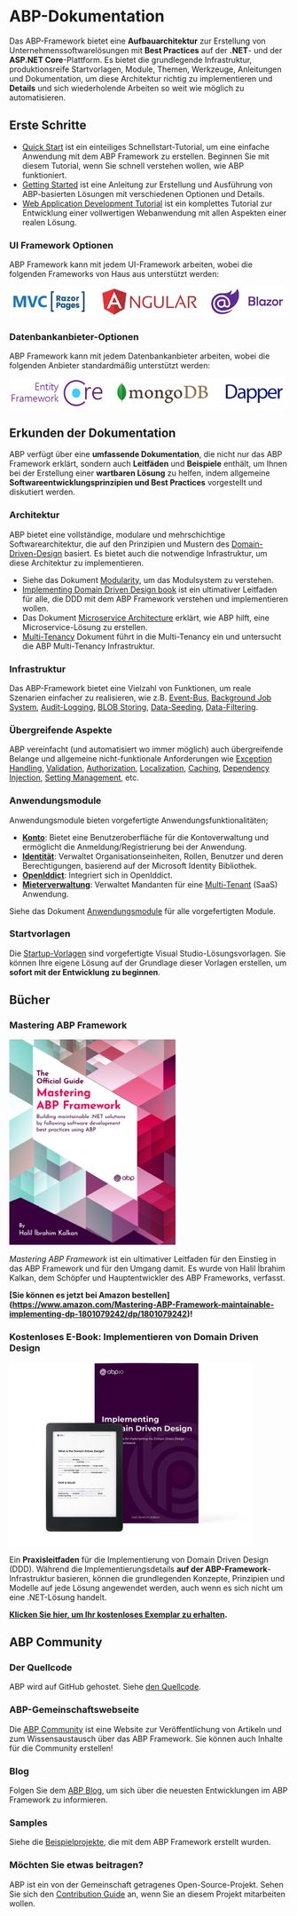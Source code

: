 # ABP-Dokumentation

Das ABP-Framework bietet eine **Aufbauarchitektur** zur Erstellung von Unternehmenssoftwarelösungen mit **Best Practices** auf der **.NET**- und der **ASP.NET Core**-Plattform. Es bietet die grundlegende Infrastruktur, produktionsreife Startvorlagen, Module, Themen, Werkzeuge, Anleitungen und Dokumentation, um diese Architektur richtig zu implementieren und **Details** und sich wiederholende Arbeiten so weit wie möglich zu automatisieren.

## Erste Schritte

* [Quick Start](Tutorials/Todo/Overall.md) ist ein einteiliges Schnellstart-Tutorial, um eine einfache Anwendung mit dem ABP Framework zu erstellen. Beginnen Sie mit diesem Tutorial, wenn Sie schnell verstehen wollen, wie ABP funktioniert.
* [Getting Started](Getting-Started.md) ist eine Anleitung zur Erstellung und Ausführung von ABP-basierten Lösungen mit verschiedenen Optionen und Details.
* [Web Application Development Tutorial](Tutorials/Part-1.md) ist ein komplettes Tutorial zur Entwicklung einer vollwertigen Webanwendung mit allen Aspekten einer realen Lösung.

### UI Framework Optionen

ABP Framework kann mit jedem UI-Framework arbeiten, wobei die folgenden Frameworks von Haus aus unterstützt werden:

<img width="500" src="images/ui-options.png">

### Datenbankanbieter-Optionen

ABP Framework kann mit jedem Datenbankanbieter arbeiten, wobei die folgenden Anbieter standardmäßig unterstützt werden:

<img width="500" src="images/db-options.png">

## Erkunden der Dokumentation

ABP verfügt über eine **umfassende Dokumentation**, die nicht nur das ABP Framework erklärt, sondern auch **Leitfäden** und **Beispiele** enthält, um Ihnen bei der Erstellung einer **wartbaren Lösung** zu helfen, indem allgemeine **Softwareentwicklungsprinzipien und Best Practices** vorgestellt und diskutiert werden.

### Architektur

ABP bietet eine vollständige, modulare und mehrschichtige Softwarearchitektur, die auf den Prinzipien und Mustern des [Domain-Driven-Design](Domain-Driven-Design.md) basiert. Es bietet auch die notwendige Infrastruktur, um diese Architektur zu implementieren.

* Siehe das Dokument [Modularity](Module-Development-Basics.md), um das Modulsystem zu verstehen.
* [Implementing Domain Driven Design book](https://abp.io/books/implementing-domain-driven-design?ref=doc) ist ein ultimativer Leitfaden für alle, die DDD mit dem ABP Framework verstehen und implementieren wollen.
* Das Dokument [Microservice Architecture](Microservice-Architecture.md) erklärt, wie ABP hilft, eine Microservice-Lösung zu erstellen.
* [Multi-Tenancy](Multi-Tenancy.md) Dokument führt in die Multi-Tenancy ein und untersucht die ABP Multi-Tenancy Infrastruktur.

### Infrastruktur

Das ABP-Framework bietet eine Vielzahl von Funktionen, um reale Szenarien einfacher zu realisieren, wie z.B. [Event-Bus](Event-Bus.md), [Background Job System](Background-Jobs.md), [Audit-Logging](Audit-Logging.md), [BLOB Storing](Blob-Storing.md), [Data-Seeding](Data-Seeding.md), [Data-Filtering](Data-Filtering.md).

### Übergreifende Aspekte

ABP vereinfacht (und automatisiert wo immer möglich) auch übergreifende Belange und allgemeine nicht-funktionale Anforderungen wie [Exception Handling](Exception-Handling.md), [Validation](Validation.md), [Authorization](Authorization.md), [Localization](Localization.md), [Caching](Caching.md), [Dependency Injection](Dependency-Injection.md), [Setting Management](Settings.md), etc. 

### Anwendungsmodule

Anwendungsmodule bieten vorgefertigte Anwendungsfunktionalitäten;

* [**Konto**](Modules/Account.md): Bietet eine Benutzeroberfläche für die Kontoverwaltung und ermöglicht die Anmeldung/Registrierung bei der Anwendung.
* **[Identität](Modules/Identity.md)**: Verwaltet Organisationseinheiten, Rollen, Benutzer und deren Berechtigungen, basierend auf der Microsoft Identity Bibliothek.
* [**OpenIddict**](Modules/OpenIddict.md): Integriert sich in OpenIddict.
* [**Mieterverwaltung**](Modules/Tenant-Management.md): Verwaltet Mandanten für eine [Multi-Tenant](Multi-Tenancy.md) (SaaS) Anwendung.

Siehe das Dokument [Anwendungsmodule](Modules/Index.md) für alle vorgefertigten Module.

### Startvorlagen

Die [Startup-Vorlagen](Startup-Templates/Index.md) sind vorgefertigte Visual Studio-Lösungsvorlagen. Sie können Ihre eigene Lösung auf der Grundlage dieser Vorlagen erstellen, um **sofort mit der Entwicklung zu beginnen**.

## Bücher

### Mastering ABP Framework

![abp-book](images/abp-book.png)

*Mastering ABP Framework* ist ein ultimativer Leitfaden für den Einstieg in das ABP Framework und für den Umgang damit. Es wurde von Halil İbrahim Kalkan, dem Schöpfer und Hauptentwickler des ABP Frameworks, verfasst.

**[Sie können es jetzt bei Amazon bestellen] (https://www.amazon.com/Mastering-ABP-Framework-maintainable-implementing-dp-1801079242/dp/1801079242)!**

### Kostenloses E-Book: Implementieren von Domain Driven Design

![Implementing Domain Driven Design](images/implementing-domain-driven-design-book.png)

Ein **Praxisleitfaden** für die Implementierung von Domain Driven Design (DDD). Während die Implementierungsdetails **auf der ABP-Framework**-Infrastruktur basieren, können die grundlegenden Konzepte, Prinzipien und Modelle auf jede Lösung angewendet werden, auch wenn es sich nicht um eine .NET-Lösung handelt.

**[Klicken Sie hier, um Ihr kostenloses Exemplar zu erhalten](https://abp.io/books/implementing-domain-driven-design?ref=doc).**

## ABP Community

### Der Quellcode

ABP wird auf GitHub gehostet. Siehe [den Quellcode](https://github.com/abpframework).

### ABP-Gemeinschaftswebseite

Die [ABP Community](https://community.abp.io/) ist eine Website zur Veröffentlichung von Artikeln und zum Wissensaustausch über das ABP Framework. Sie können auch Inhalte für die Community erstellen!

### Blog

Folgen Sie dem [ABP Blog](https://blog.abp.io/), um sich über die neuesten Entwicklungen im ABP Framework zu informieren.

### Samples

Siehe die [Beispielprojekte](Samples/Index.md), die mit dem ABP Framework erstellt wurden.

### Möchten Sie etwas beitragen?

ABP ist ein von der Gemeinschaft getragenes Open-Source-Projekt. Sehen Sie sich den [Contribution Guide](Contribution/Index.md) an, wenn Sie an diesem Projekt mitarbeiten wollen.
